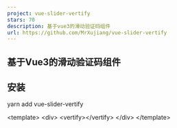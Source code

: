```yaml
---
project: vue-slider-vertify
stars: 70
description: 基于vue3的滑动验证码组件
url: https://github.com/MrXujiang/vue-slider-vertify
---
```


基于Vue3的滑动验证码组件
--------------

安装
--

yarn add vue-slider-vertify

<template\>
  <div\>
    <vertify\></vertify\>
  </div\>
</template\>

<script setup\>

</script\>

属性
--

More Production
---------------

name

Description

H5-Dooring

让 H5 制作像搭积木一样简单, 轻松搭建 H5 页面, H5 网站, PC 端网站, LowCode 平台.

V6.Dooring

可视化大屏解决方案, 提供一套可视化编辑引擎, 助力个人或企业轻松定制自己的可视化大屏应用.

dooring-electron-lowcode

基于 electron 的 H5-Dooring 编辑器桌面端.

DooringX

快速高效搭建可视化拖拽平台.

Mitu

一款轻量级且可扩展的图片/图形编辑器解决方案.

赞助 | Sponsored
--------------

开源不易, 有了您的赞助, 我们会做的更好~

技术反馈和交流群 | Technical feedback and communication
-----------------------------------------------

微信：beautifulFront
